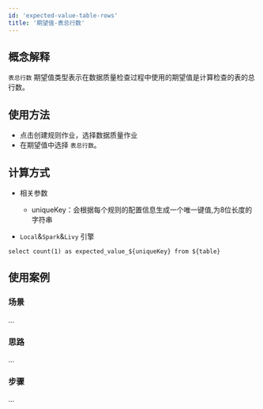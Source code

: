 ```yaml
---
id: 'expected-value-table-rows'
title: '期望值-表总行数'
---
```


## 概念解释
`表总行数` 期望值类型表示在数据质量检查过程中使用的期望值是计算检查的表的总行数。

## 使用方法
- 点击创建规则作业，选择数据质量作业
- 在期望值中选择 `表总行数`。

## 计算方式
- 相关参数
    - uniqueKey：会根据每个规则的配置信息生成一个唯一键值,为8位长度的字符串

- `Local`&`Spark`&`Livy` 引擎
```
select count(1) as expected_value_${uniqueKey} from ${table}
``` 

## 使用案例

### 场景
...

### 思路
...

### 步骤
...